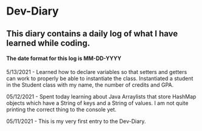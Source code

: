 # Dev-Diary
## This diary contains a daily log of what I have learned while coding. 

#### The date format for this log is MM-DD-YYYY

5/13/2021 - Learned how to declare variables so that setters and getters can work to properly be able to instantiate the class. Instantiated a student in the Student class with my name, the number of credits and GPA.

05/12/2021 - Spent today learning about Java Arraylists that store HashMap objects which have a String of keys and a String of values. I am not quite printing the correct thing to the console yet. 

05/11/2021 - This is my very first entry to the Dev-Diary.
